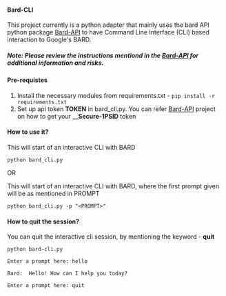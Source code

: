 #### Bard-CLI
This project currently is a python adapter that mainly uses the bard API python package [Bard-API](https://github.com/dsdanielpark/Bard-API) to have Command Line Interface (CLI) based interaction to Google's BARD. 

##### Note: Please review the instructions mentiond in the [Bard-API](https://github.com/dsdanielpark/Bard-API) for additional information and risks.

#### Pre-requistes
1. Install the necessary modules from requirements.txt - `pip install -r requirements.txt`
2. Set up api token **TOKEN** in bard_cli.py. You can refer [Bard-API](https://github.com/dsdanielpark/Bard-API) project on how to get your **__Secure-1PSID** token

#### How to use it?
This will start of an interactive CLI with BARD 

```python bard_cli.py```

OR

This will start of an interactive CLI with BARD, where the first prompt given will be as mentioned in PROMPT 

```python bard_cli.py -p "<PROMPT>"```

#### How to quit the session?
You can quit the interactive cli session, by mentioning the keyword - **quit**

```
python bard-cli.py 

Enter a prompt here: hello

Bard:  Hello! How can I help you today?

Enter a prompt here: quit
```

